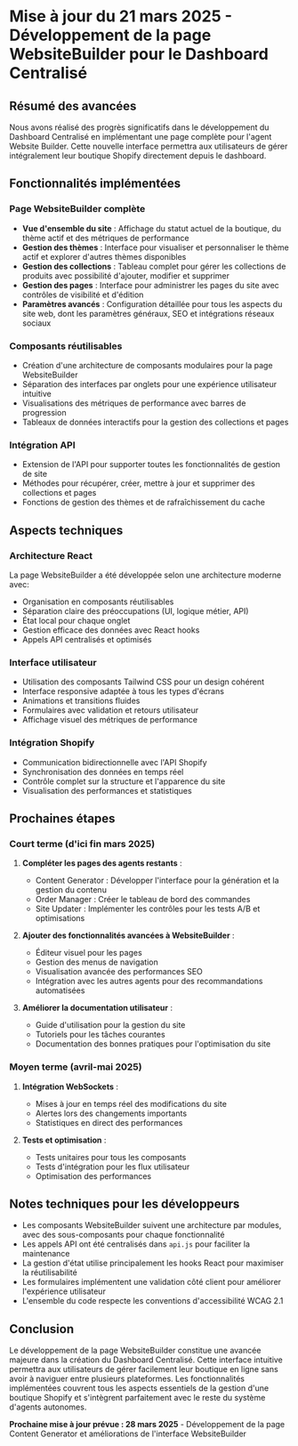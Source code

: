 # Mise à jour du 21 mars 2025 - Développement de la page WebsiteBuilder pour le Dashboard Centralisé

## Résumé des avancées

Nous avons réalisé des progrès significatifs dans le développement du Dashboard Centralisé en implémentant une page complète pour l'agent Website Builder. Cette nouvelle interface permettra aux utilisateurs de gérer intégralement leur boutique Shopify directement depuis le dashboard.

## Fonctionnalités implémentées

### Page WebsiteBuilder complète

- **Vue d'ensemble du site** : Affichage du statut actuel de la boutique, du thème actif et des métriques de performance
- **Gestion des thèmes** : Interface pour visualiser et personnaliser le thème actif et explorer d'autres thèmes disponibles
- **Gestion des collections** : Tableau complet pour gérer les collections de produits avec possibilité d'ajouter, modifier et supprimer
- **Gestion des pages** : Interface pour administrer les pages du site avec contrôles de visibilité et d'édition
- **Paramètres avancés** : Configuration détaillée pour tous les aspects du site web, dont les paramètres généraux, SEO et intégrations réseaux sociaux

### Composants réutilisables

- Création d'une architecture de composants modulaires pour la page WebsiteBuilder
- Séparation des interfaces par onglets pour une expérience utilisateur intuitive
- Visualisations des métriques de performance avec barres de progression
- Tableaux de données interactifs pour la gestion des collections et pages

### Intégration API

- Extension de l'API pour supporter toutes les fonctionnalités de gestion de site
- Méthodes pour récupérer, créer, mettre à jour et supprimer des collections et pages
- Fonctions de gestion des thèmes et de rafraîchissement du cache

## Aspects techniques

### Architecture React

La page WebsiteBuilder a été développée selon une architecture moderne avec:
- Organisation en composants réutilisables
- Séparation claire des préoccupations (UI, logique métier, API)
- État local pour chaque onglet
- Gestion efficace des données avec React hooks
- Appels API centralisés et optimisés

### Interface utilisateur

- Utilisation des composants Tailwind CSS pour un design cohérent
- Interface responsive adaptée à tous les types d'écrans
- Animations et transitions fluides
- Formulaires avec validation et retours utilisateur
- Affichage visuel des métriques de performance

### Intégration Shopify

- Communication bidirectionnelle avec l'API Shopify
- Synchronisation des données en temps réel
- Contrôle complet sur la structure et l'apparence du site
- Visualisation des performances et statistiques

## Prochaines étapes

### Court terme (d'ici fin mars 2025)

1. **Compléter les pages des agents restants** :
   - Content Generator : Développer l'interface pour la génération et la gestion du contenu
   - Order Manager : Créer le tableau de bord des commandes
   - Site Updater : Implémenter les contrôles pour les tests A/B et optimisations

2. **Ajouter des fonctionnalités avancées à WebsiteBuilder** :
   - Éditeur visuel pour les pages
   - Gestion des menus de navigation
   - Visualisation avancée des performances SEO
   - Intégration avec les autres agents pour des recommandations automatisées

3. **Améliorer la documentation utilisateur** :
   - Guide d'utilisation pour la gestion du site
   - Tutoriels pour les tâches courantes
   - Documentation des bonnes pratiques pour l'optimisation du site

### Moyen terme (avril-mai 2025)

1. **Intégration WebSockets** :
   - Mises à jour en temps réel des modifications du site
   - Alertes lors des changements importants
   - Statistiques en direct des performances

2. **Tests et optimisation** :
   - Tests unitaires pour tous les composants
   - Tests d'intégration pour les flux utilisateur
   - Optimisation des performances

## Notes techniques pour les développeurs

- Les composants WebsiteBuilder suivent une architecture par modules, avec des sous-composants pour chaque fonctionnalité
- Les appels API ont été centralisés dans `api.js` pour faciliter la maintenance
- La gestion d'état utilise principalement les hooks React pour maximiser la réutilisabilité
- Les formulaires implémentent une validation côté client pour améliorer l'expérience utilisateur
- L'ensemble du code respecte les conventions d'accessibilité WCAG 2.1

## Conclusion

Le développement de la page WebsiteBuilder constitue une avancée majeure dans la création du Dashboard Centralisé. Cette interface intuitive permettra aux utilisateurs de gérer facilement leur boutique en ligne sans avoir à naviguer entre plusieurs plateformes. Les fonctionnalités implémentées couvrent tous les aspects essentiels de la gestion d'une boutique Shopify et s'intègrent parfaitement avec le reste du système d'agents autonomes.

**Prochaine mise à jour prévue : 28 mars 2025** - Développement de la page Content Generator et améliorations de l'interface WebsiteBuilder
